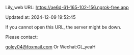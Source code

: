Lily_web URL: https://ae6d-61-165-102-156.ngrok-free.app

Updated at: 2024-12-09 19:52:45

If you cannot open this URL, the server might be down.

Please contact: 

goley04@foxmail.com Or Wechat:GL_yeaH